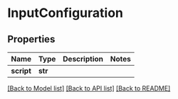 # InputConfiguration

## Properties
Name | Type | Description | Notes
------------ | ------------- | ------------- | -------------
**script** | **str** |  | 

[[Back to Model list]](../README.md#documentation-for-models) [[Back to API list]](../README.md#documentation-for-api-endpoints) [[Back to README]](../README.md)


